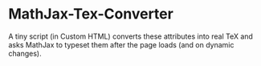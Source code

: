 # MathJax-Tex-Converter
A tiny script (in Custom HTML) converts these attributes into real TeX and asks MathJax to typeset them after the page loads (and on dynamic changes).
